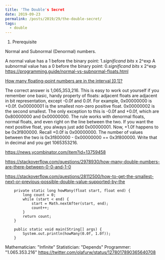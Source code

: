 ```yaml
---
title: 'The Double's Secret
date: 2019-09-23
permalink: /posts/2019/29/the-double-secret/
tags:
  - double
---
```


1. Prerequisite

Normal and Subnormal (Denormal) numbers.

A normal value has a 1 before the binary point: 1._significand bits_ x 2^exp
A subnormal value has a 0 before the binary point: 0._significand bits_ x 2^exp
https://programming.guide/normal-vs-subnormal-floats.html

[How many floating-point numbers are in the interval [0,1]?](https://lemire.me/blog/2017/02/28/how-many-floating-point-numbers-are-in-the-interval-01/)

The correct answer is 1,065,353,216.
This is easy to work out yourself if you remember one basic, handy property of floats: adjacent floats are adjacent in bit representation, except -0.0f and 0.0f.
For example, 0x00000000 is +0.0f. 0x00000001 is the smallest non-zero positive float. 0x00000002 is the second smallest.
The only exception to this is -0.0f and +0.0f, which are 0x80000000 and 0x00000000. The rule works with denormal floats, normal floats, and even right on the line between the two. If you want the next positive float, you always just add 0x00000001.
Now, +1.0f happens to be 0x3f800000. Recall +0.0f is 0x00000000. The number of values between the two is 0x3f800000 - 0x00000000 == 0x3f800000. Write that in decimal and you get 1065353216. 

https://news.ycombinator.com/item?id=13759458

https://stackoverflow.com/questions/2978930/how-many-double-numbers-are-there-between-0-0-and-1-0

https://stackoverflow.com/questions/28112500/how-to-get-the-smallest-next-or-previous-possible-double-value-supported-by-the
```
    private static long howMany(float start, float end) {
		long count = 0;
		while (start < end) {
			start = Math.nextAfter(start, end);
			count++;
		}
		return count;
	}
	
	public static void main(String[] args) {
		System.out.println(howMany(0.0f, 1.0f));
	}
```

Mathematician: "Infinite"
Statistician: "Depends"
Programmer: "1.065.353.216"
https://twitter.com/olafurw/status/1278017890365640708